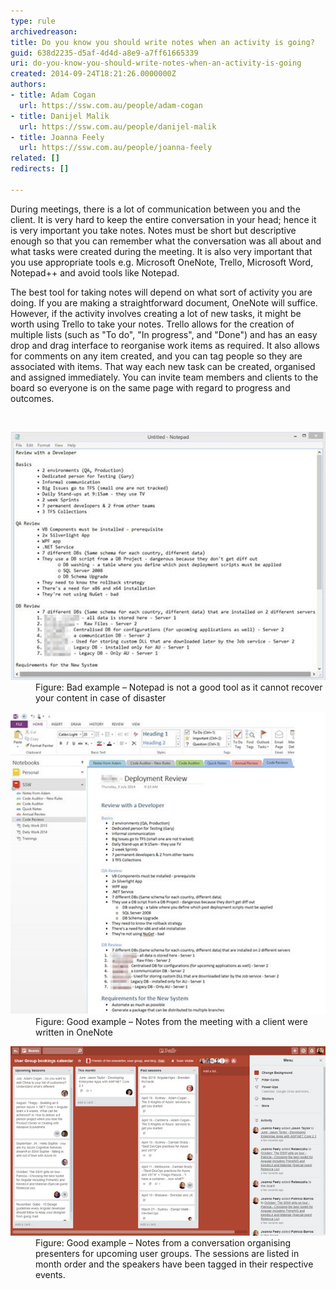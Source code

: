 ```yaml
---
type: rule
archivedreason: 
title: Do you know you should write notes when an activity is going?
guid: 638d2235-d5af-4d4d-a8e9-a7ff61665339
uri: do-you-know-you-should-write-notes-when-an-activity-is-going
created: 2014-09-24T18:21:26.0000000Z
authors:
- title: Adam Cogan
  url: https://ssw.com.au/people/adam-cogan
- title: Danijel Malik
  url: https://ssw.com.au/people/danijel-malik
- title: Joanna Feely
  url: https://ssw.com.au/people/joanna-feely
related: []
redirects: []

---
```


During meetings, there is a lot of communication between you and the client. It is very hard to keep the entire conversation in your head; hence it is very important you take notes. Notes must be short but descriptive enough so that you can remember what the conversation was all about and what tasks were created during the meeting. It is also very important that you use appropriate tools e.g. Microsoft OneNote, Trello, Microsoft Word, Notepad++ and avoid tools like Notepad.

<!--endintro-->
 The best tool for taking notes will depend on what sort of activity you are doing. If you are making a straightforward document, OneNote will suffice. However, if the activity involves creating a lot of new tasks, it might be worth using Trello to take your notes. Trello allows for the creation of multiple lists (such as "To do", "In progress", and "Done") and has an easy drop and drag interface to reorganise work items as required. It also allows for comments on any item created, and you can tag people so they are associated with items. That way each new task can be created, organised and assigned immediately. You can invite team members and clients to the board so everyone is on the same page with regard to progress and outcomes. <dl class="badImage"><dt> <br> 
   </dt><dt> <img src="write-notes-bad.jpg" alt=""> <br> 
   </dt><dd>Figure: Bad example – Notepad is not a good tool as it cannot recover your content in case of disaster</dd></dl><dl class="goodImage"><dt> <img src="write-notes-good.jpg" alt=""> <br> 
   </dt><dd>Figure: Good example – Notes from the meeting with a client were written in OneNote <br></dd></dl><dl class="goodImage"><dt> <img src="trello-for-notetaking.jpg" alt=""> </dt><dd>Figure: Good example – Notes from a conversation organising presenters for upcoming user groups. The sessions are listed in month order and the speakers have been tagged in their respective events.<br></dd></dl>

